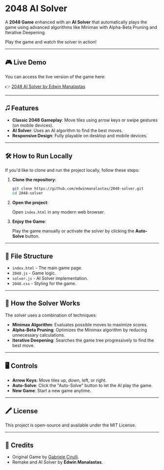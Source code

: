 # 2048 AI Solver

A **2048 Game** enhanced with an **AI Solver** that automatically plays the game using advanced algorithms like Minimax with Alpha-Beta Pruning and Iterative Deepening.

Play the game and watch the solver in action!

---

## 🎮 Live Demo

You can access the live version of the game here:

👉 [2048 AI Solver by Edwin Manalastas](https://edwinmanalastas.github.io/2048-solver/)

---

## 🎜️ Features

- **Classic 2048 Gameplay**: Move tiles using arrow keys or swipe gestures (on mobile devices).
- **AI Solver**: Uses an AI algorithm to find the best moves.
- **Responsive Design**: Fully playable on desktop and mobile devices.

---

## 🛠️ How to Run Locally

If you'd like to clone and run the project locally, follow these steps:

1. **Clone the repository**:

   ```bash
   git clone https://github.com/edwinmanalastas/2048-solver.git
   cd 2048-solver
   ```

2. **Open the project**:

   Open `index.html` in any modern web browser.

3. **Enjoy the Game**:

   Play the game manually or activate the solver by clicking the **Auto-Solve** button.

---

## 📂 File Structure

- `index.html` - The main game page.
- `2048.js` - Game logic.
- `solver.js` - AI Solver implementation.
- `2048.css` - Styling for the game.

---

## 🧠 How the Solver Works

The solver uses a combination of techniques:
- **Minimax Algorithm**: Evaluates possible moves to maximize scores.
- **Alpha-Beta Pruning**: Optimizes the Minimax algorithm by reducing unnecessary calculations.
- **Iterative Deepening**: Searches the game tree progressively to find the best move.

---

## 🖥️ Controls

- **Arrow Keys**: Move tiles up, down, left, or right.
- **Auto-Solve**: Click the "Auto-Solve" button to let the AI play the game.
- **New Game**: Start a new game anytime.

---

## 🖍️ License

This project is open-source and available under the MIT License.

---

## 🌟 Credits

- Original Game by [Gabriele Cirulli](https://gabrielecirulli.com/).
- Remake and AI Solver by **Edwin Manalastas**.